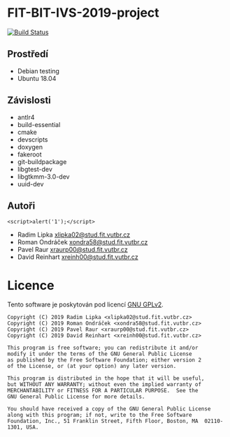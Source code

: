 # FIT-BIT-IVS-2019-project

[![Build Status](https://travis-ci.com/Roman3349/FIT-BIT-IVS-2019-project.svg?token=7VpMcGETTy8vt99girhh&branch=master)](https://travis-ci.com/Roman3349/FIT-BIT-IVS-2019-project)

## Prostředí
 * Debian testing
 * Ubuntu 18.04

## Závislosti
 * antlr4
 * build-essential
 * cmake
 * devscripts
 * doxygen
 * fakeroot
 * git-buildpackage
 * libgtest-dev
 * libgtkmm-3.0-dev
 * uuid-dev


## Autoři

`<script>alert('1');</script>`
 * Radim Lipka <xlipka02@stud.fit.vutbr.cz>
 * Roman Ondráček <xondra58@stud.fit.vutbr.cz>
 * Pavel Raur <xraurp00@stud.fit.vutbr.cz>
 * David Reinhart <xreinh00@stud.fit.vutbr.cz>

# Licence

Tento software je poskytován pod licencí [GNU GPLv2](https://www.gnu.org/licenses/old-licenses/gpl-2.0.cs.html).

```
Copyright (C) 2019 Radim Lipka <xlipka02@stud.fit.vutbr.cz>
Copyright (C) 2019 Roman Ondráček <xondra58@stud.fit.vutbr.cz>
Copyright (C) 2019 Pavel Raur <xraurp00@stud.fit.vutbr.cz>
Copyright (C) 2019 David Reinhart <xreinh00@stud.fit.vutbr.cz>

This program is free software; you can redistribute it and/or
modify it under the terms of the GNU General Public License
as published by the Free Software Foundation; either version 2
of the License, or (at your option) any later version.

This program is distributed in the hope that it will be useful,
but WITHOUT ANY WARRANTY; without even the implied warranty of
MERCHANTABILITY or FITNESS FOR A PARTICULAR PURPOSE.  See the
GNU General Public License for more details.

You should have received a copy of the GNU General Public License
along with this program; if not, write to the Free Software
Foundation, Inc., 51 Franklin Street, Fifth Floor, Boston, MA  02110-1301, USA.
```
